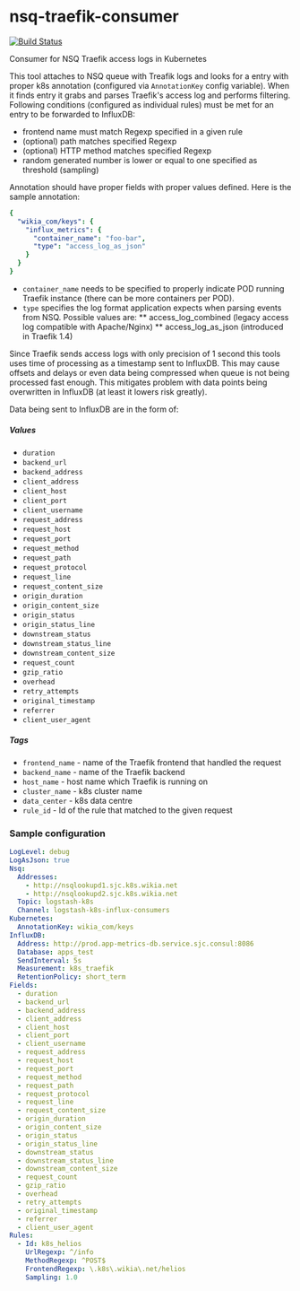 # nsq-traefik-consumer
[![Build Status](https://travis-ci.org/Wikia/nsq-traefik-consumer.svg?branch=master)](https://travis-ci.org/Wikia/nsq-traefik-consumer)

Consumer for NSQ Traefik access logs in Kubernetes

This tool attaches to NSQ queue with Treafik logs and looks for a entry with proper k8s annotation
(configured via `AnnotationKey` config variable). When it finds entry it grabs and parses Traefik's
access log and performs filtering. Following conditions (configured as individual rules) must be met for an entry to be forwarded to
InfluxDB:
* frontend name must match Regexp specified in a given rule
* (optional) path matches specified Regexp
* (optional) HTTP method matches specified Regexp
* random generated number is lower or equal to one specified as threshold (sampling)

Annotation should have proper fields with proper values defined. Here is the sample annotation:
```yaml
{
  "wikia_com/keys": {
    "influx_metrics": {
      "container_name": "foo-bar", 
      "type": "access_log_as_json"
    }
  }
}
```

* `container_name` needs to be specified to properly indicate POD running Traefik instance (there can be more containers per POD).
* `type` specifies the log format application expects when parsing events from NSQ. Possible values are:
    ** access_log_combined (legacy access log compatible with Apache/Nginx)
    ** access_log_as_json (introduced in Traefik 1.4)
 
Since Traefik sends access logs with only precision of 1 second this tools uses time of processing as
a timestamp sent to InfluxDB. This may cause offsets and delays or even data being compressed when
queue is not being processed fast enough. This mitigates problem with data points being overwritten in
InfluxDB (at least it lowers risk greatly).

Data being sent to InfluxDB are in the form of:

##### Values
* `duration`
* `backend_url`
* `backend_address`
* `client_address`
* `client_host`
* `client_port`
* `client_username`
* `request_address`
* `request_host`
* `request_port`
* `request_method`
* `request_path`
* `request_protocol`
* `request_line`
* `request_content_size`
* `origin_duration`
* `origin_content_size`
* `origin_status`
* `origin_status_line`
* `downstream_status`
* `downstream_status_line`
* `downstream_content_size`
* `request_count`
* `gzip_ratio`
* `overhead`
* `retry_attempts`
* `original_timestamp`
* `referrer`
* `client_user_agent`

##### Tags
* `frontend_name` - name of the Traefik frontend that handled the request
* `backend_name` - name of the Traefik backend
* `host_name` - host name which Traefik is running on
* `cluster_name` - k8s cluster name
* `data_center` - k8s data centre
* `rule_id` - Id of the rule that matched to the given request

### Sample configuration
```yaml
LogLevel: debug
LogAsJson: true
Nsq:
  Addresses:
    - http://nsqlookupd1.sjc.k8s.wikia.net
    - http://nsqlookupd2.sjc.k8s.wikia.net
  Topic: logstash-k8s
  Channel: logstash-k8s-influx-consumers
Kubernetes:
  AnnotationKey: wikia_com/keys
InfluxDB:
  Address: http://prod.app-metrics-db.service.sjc.consul:8086
  Database: apps_test
  SendInterval: 5s
  Measurement: k8s_traefik
  RetentionPolicy: short_term
Fields:
  - duration
  - backend_url
  - backend_address
  - client_address
  - client_host
  - client_port
  - client_username
  - request_address
  - request_host
  - request_port
  - request_method
  - request_path
  - request_protocol
  - request_line
  - request_content_size
  - origin_duration
  - origin_content_size
  - origin_status
  - origin_status_line
  - downstream_status
  - downstream_status_line
  - downstream_content_size
  - request_count
  - gzip_ratio
  - overhead
  - retry_attempts
  - original_timestamp
  - referrer
  - client_user_agent
Rules:
  - Id: k8s_helios
    UrlRegexp: ^/info
    MethodRegexp: ^POST$
    FrontendRegexp: \.k8s\.wikia\.net/helios
    Sampling: 1.0
```

